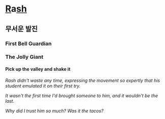 # [R](/major/_1)a[sh](/major/_0)

## 무서운 발진

### First Bell Guardian

### The Jolly Giant

#### Pick up the valley and shake it

*Rash didn't waste any time, expressing the movement so expertly that his student emulated it on their first try.* 

*It wasn't the first time I'd brought someone to him, and it wouldn't be the last.*

*Why did I trust him so much? Was it the tacos?*



